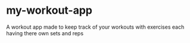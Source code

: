 # my-workout-app
A workout app made to keep track of your workouts with exercises each having there own sets and reps
